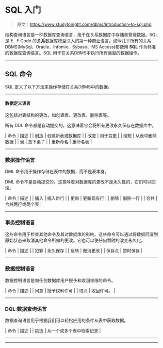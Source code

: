 # SQL 入门

> 原文：<https://www.studytonight.com/dbms/introduction-to-sql.php>

结构查询语言是一种数据库查询语言，用于在关系数据库中存储和管理数据。SQL 是 E . F Codd 的**关系**数据库模型引入的第一种商业语言。如今几乎所有的关系DBMS(MySql、Oracle、Infomix、Sybase、MS Access)都使用 **SQL** 作为标准的数据库查询语言。SQL 用于在关系DBMS中执行所有类型的数据操作。

* * *

## SQL 命令

SQL 定义了以下方法来操作存储在关系DBMS中的数据。

* * *

#### 数据定义语言

这包括对表结构的更改，如创建表、更改表、删除表等。

所有 DDL 命令都是自动提交的。这意味着它会将所有更改永久保存在数据库中。

| 命令 | 描述 |
| 创造 | 创建新表或数据库 |
| 改变 | 用于变更 |
| 缩短 | 从表中删除数据 |
| 滴 | 放下桌子 |
| 重新命名 | 重命名表 |

* * *

### 数据操作语言

DML 命令用于操作存储在表中的数据，而不是表本身。

DML 命令不是自动提交的。这意味着对数据库的更改不是永久性的，它们可以回滚。

| 命令 | 描述 |
| 插入 | 插入新行 |
| 更新 | 更新现有行 |
| 删除 | 删除一行 |
| 合并 | 合并两行或两个表 |

* * *

### 事务控制语言

这些命令用于检查其他命令及其对数据库的影响。这些命令可以通过将数据回滚到原始状态来取消其他命令所做的更改。它也可以使任何暂时的改变永久化。

| 命令 | 描述 |
| 犯罪 | 永久保存 |
| 反转 | 撤消更改 |
| 保存点 | 暂时保存 |

* * *

### 数据控制语言

数据控制语言是向任何数据库用户授予和收回权限的命令。

| 命令 | 描述 |
| 同意 | 授予权利许可 |
| 取消 | 收回许可。 |

* * *

### DQL:数据查询语言

数据查询语言用于根据我们可以轻松应用的条件从表中获取数据。

| 命令 | 描述 |
| 挑选 | 从一个或多个表中检索记录 |

* * *

* * *